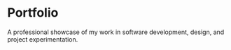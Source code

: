 # Portfolio
A professional showcase of my work in software development, design, and project experimentation.
